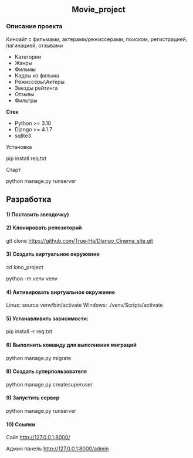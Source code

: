 <h2 align="center">Movie_project</h2>

### Описание проекта
Киноайт с фильмами, актерами/режиссерами, поиском, регистрацией, пагинацией, отзывами

- Категории
- Жанры
- Фильмы
- Кадры из фильма
- Режиссеры\Актеры
- Звезды рейтинга
- Отзывы
- Фильтры

**Стек**
- Python >= 3.10
- Django >= 4.1.7
- sqlite3

Установка

pip install req.txt

Старт

python manage.py runserver

## Разработка
#### 1) Поставить звездочку)
#### 2) Клонировать репозиторий
git clone https://github.com/True-Ha/Django_Cinema_site.git

#### 3) Создать виртуальное окружение
cd kino_project

python -m venv venv
#### 4) Активировать виртуальное окружение
Linux:
source venv/bin/activate
Windows:
./venv/Scripts/activate
#### 5) Устанавливить зависимости:
pip install -r req.txt
#### 6) Выполнить команду для выполнения миграций
python manage.py migrate
#### 8) Создать суперпользователя
python manage.py createsuperuser
#### 9) Запустить сервер
python manage.py runserver
#### 10) Ссылки
Сайт http://127.0.0.1:8000/

Админ панель http://127.0.0.1:8000/admin


